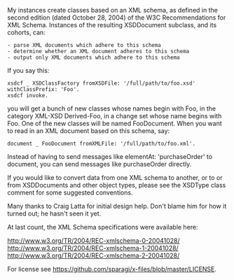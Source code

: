 My instances create classes based on an XML schema, as defined in the second edition (dated October 28, 2004) of the W3C Recommendations for XML Schema.  Instances of the resulting XSDDocument subclass, and its cohorts, can:

	- parse XML documents which adhere to this schema
	- determine whether an XML document adheres to this schema
	- output only XML documents which adhere to this schema

If you say this:

	xsdcf _ XSDClassFactory fromXSDFile: '/full/path/to/foo.xsd' withClassPrefix: 'Foo'.
	xsdcf invoke.
	
you will get a bunch of new classes whose names begin with Foo, in the category XML-XSD Derived-Foo, in a change set whose name begins with Foo.  One of the new classes will be named FooDocument.  When you want to read in an XML document based on this schema, say:

	document _ FooDocument fromXMLFile: '/full/path/to/foo.xml'.

Instead of having to send messages like elementAt: 'purchaseOrder' to document, you can send messages like purchaseOrder directly.

If you would like to convert data from one XML schema to another, or to or from XSDDocuments and other object types, please see the XSDType class comment for some suggested conventions.
	
Many thanks to Craig Latta for initial design help.  Don't blame him for how it turned out; he hasn't seen it yet.

At last count, the XML Schema specifications were available here:

http://www.w3.org/TR/2004/REC-xmlschema-0-20041028/
http://www.w3.org/TR/2004/REC-xmlschema-1-20041028/
http://www.w3.org/TR/2004/REC-xmlschema-2-20041028/

For license see https://github.com/sparagi/x-files/blob/master/LICENSE.
